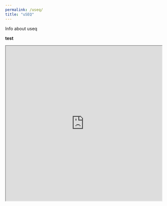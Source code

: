 ```yaml
---
permalink: /useq/
title: "uSEQ"
---
```


Info about useq


<b>test</b>

<iframe height="500px" width="100%" src="http://localhost:4000/assets/useq-perform/public/?nosave&gist=35f354fc56ea7753c3d0bc614af6b021">
</iframe>
